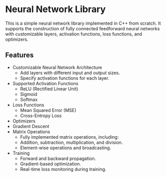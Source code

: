 # Neural Network Library

This is a simple neural network library implemented in C++ from scratch. It supports the construction of fully connected feedforward neural networks with customizable layers, activation functions, loss functions, and optimizers.

## Features
- Customizable Neural Network Architecture
  - Add layers with different input and output sizes.
  - Specify activation functions for each layer.
- Supported Activation Functions
  - ReLU (Rectified Linear Unit)
  - Sigmoid
  - Softmax
- Loss Functions
  - Mean Squared Error (MSE)
  - Cross-Entropy Loss
 - Optimizers
  - Gradient Descent
- Matrix Operations
  - Fully implemented matrix operations, including:
  - Addition, subtraction, multiplication, and division.
  - Element-wise operations and broadcasting.
- Training
  - Forward and backward propagation.
  - Gradient-based optimization.
  - Real-time loss monitoring during training.
